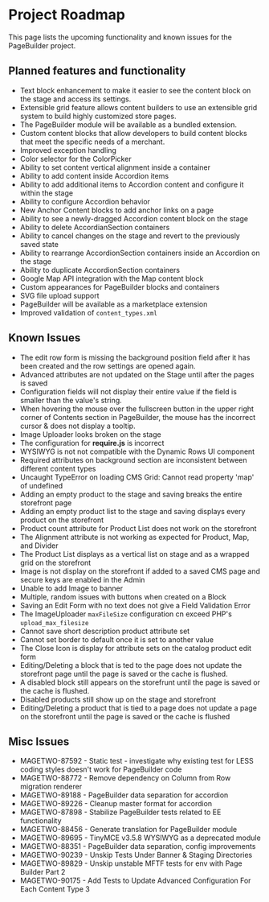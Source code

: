 # Project Roadmap

This page lists the upcoming functionality and known issues for the PageBuilder project.

## Planned features and functionality

* Text block enhancement to make it easier to see the content block on the stage and access its settings. <!-- MAGETWO-87070 -->
* Extensible grid feature allows content builders to use an extensible grid system to build highly customized store pages. <!-- MAGETWO-87048 -->
* The PageBuilder module will be available as a bundled extension. <!-- MAGETWO-70499 -->
* Custom content blocks that allow developers to build content blocks that meet the specific needs of a merchant. <!-- MAGETWO-72564 -->
* Improved exception handling <!-- MAGETWO-88348 -->
* Color selector for the ColorPicker <!-- MAGETWO-90240 -->
* Ability to set content vertical alignment inside a container <!-- MAGETWO-90242 -->
* Ability to add content inside Accordion items <!-- MAGETWO-66514 -->
* Ability to add additional items to Accordion content and configure it within the stage <!-- MAGETWO-87046 -->
* Ability to configure Accordion behavior <!-- MAGETWO-87098 -->
* New Anchor Content blocks to add anchor links on a page <!-- MAGETWO-87098 -->
* Ability to see a newly-dragged Accordion content block on the stage <!-- MAGETWO-87089 -->
* Ability to delete AccordianSection containers <!-- MAGETWO-87053 -->
* Ability to cancel changes on the stage and revert to the previously saved state <!-- MAGETWO-87987 -->
* Ability to rearrange AccordionSection containers inside an Accordion on the stage <!-- MAGETWO-87051 -->
* Ability to duplicate AccordionSection containers <!-- MAGETWO-88857 -->
* Google Map API integration with the Map content block <!-- MAGETWO-88225 -->
* Custom appearances for PageBuilder blocks and containers <!-- MAGETWO-86522 -->
* SVG file upload support <!-- MAGETWO-53778 -->
* PageBuilder will be available as a marketplace extension <!-- MAGETWO-71246 -->
* Improved validation of `content_types.xml` <!-- MAGETWO-88379 -->

## Known Issues

* The edit row form is missing the background position field after it has been created and the row settings are opened again. <!-- MAGETWO-89477 -->
* Advanced attributes are not updated on the Stage until after the pages is saved <!-- MAGETWO-89560 -->
* Configuration fields will not display their entire value if the field is smaller than the value's string. <!-- MAGETWO-88226 -->
* When hovering the mouse over the fullscreen button in the upper right corner of Contents section in PageBuilder, the mouse has the incorrect cursor & does not display a tooltip. <!-- MAGETWO-88353 -->
* Image Uploader looks broken on the stage <!-- MAGETWO-90116 -->
* The configuration for **require.js** is incorrect <!-- MAGETWO-81327 -->
* WYSIWYG is not not compatible with the Dynamic Rows UI component <!-- MAGETWO-80151 -->
* Required attributes on background section are inconsistent between different content types <!-- MAGETWO-86986 -->
* Uncaught TypeError on loading CMS Grid: Cannot read property 'map' of undefined <!-- MAGETWO-89950 -->
* Adding an empty product to the stage and saving breaks the entire storefront page <!-- MAGETWO-89998 -->
* Adding an empty product list to the stage and saving displays every product on the storefront <!-- MAGETWO-90010 -->
* Product count attribute for Product List does not work on the storefront <!-- MAGETWO-90100 -->
* The Alignment attribute is not working as expected for Product, Map, and Divider <!-- MAGETWO-90101 -->
* The Product List displays as a vertical list on stage and as a wrapped grid on the storefront <!-- MAGETWO-90102 -->
* Image is not display on the storefront if added to a saved CMS page and secure keys are enabled in the Admin <!-- MAGETWO-90177 -->
* Unable to add Image to banner <!-- MAGETWO-90178 -->
* Multiple, random issues with buttons when created on a Block <!-- MAGETWO-90184 -->
* Saving an Edit Form with no text does not give a Field Validation Error <!-- MAGETWO-98867 -->
* The ImageUploader `maxFileSize` configuration cn exceed PHP's `upload_max_filesize` <!-- MAGETWO-90241 -->
* Cannot save short description product attribute set <!-- MAGETWO-90277 -->
* Cannot set border to default once it is set to another value <!-- MAGETWO-90283 -->
* The Close Icon is display for attribute sets on the catalog product edit form <!-- MAGETWO-90347 -->
* Editing/Deleting a block that is ted to the page does not update the storefront page until the page is saved or the cache is flushed. <!-- MAGETWO-90429 -->
* A disabled block still appears on the storefrunt until the page is saved or the cache is flushed. <!-- MAGETWO-90430 -->
* Disabled products still show up on the stage and storefront <!-- MAGETWO-90431 -->
* Editing/Deleting a product that is tied to a page does not update a page on the storefront until the page is saved or the cache is flushed <!-- MAGETWO-90432 -->

## Misc Issues

* MAGETWO-87592 - Static test - investigate why existing test for LESS coding styles doesn't work for PageBuilder code
* MAGETWO-88772 - Remove dependency on Column from Row migration renderer
* MAGETWO-89188 - PageBuilder data separation for accordion
* MAGETWO-89226 - Cleanup master format for accordion
* MAGETWO-87898 - Stabilize PageBuilder tests related to EE functionality
* MAGETWO-88456 - Generate translation for PageBuilder module
* MAGETWO-89695 - TinyMCE v3.5.8 WYSIWYG as a deprecated module
* MAGETWO-88351 - PageBuilder data separation, config improvements
* MAGETWO-90239 - Unskip Tests Under Banner & Staging Directories
* MAGETWO-89829 - Unskip unstable MFTF tests for env with Page Builder Part 2
* MAGETWO-90175 - Add Tests to Update Advanced Configuration For Each Content Type 3
